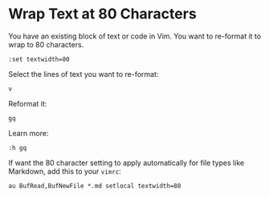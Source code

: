 # Wrap Text at 80 Characters

You have an existing block of text or code in Vim.
You want to re-format it to wrap to 80 characters.

```
:set textwidth=80
```

Select the lines of text you want to re-format:

```
v
```

Reformat it:

```
gq
```

Learn more:

```
:h gq
```

If want the 80 character setting to apply automatically
for file types like Markdown,
add this to your `vimrc`:

```
au BufRead,BufNewFile *.md setlocal textwidth=80
```
